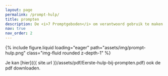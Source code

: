 ```yaml
---
layout: page
permalink: /prompt-hulp/
title: prompten
description: De <i>7 Promptgeboden</i> om verantwoord gebruik te maken van AI-tools.
nav: true
nav_order: 2
---
```


<div class="row mt-3">
    <div class="col-sm mt-3 mt-md-0">
        {% include figure.liquid loading="eager" path="assets/img/prompt-hulp.png" class="img-fluid rounded z-depth-1" %}
    </div>
</div>

Je kan [hier]({{ site.url }}/assets/pdf/Eerste-hulp-bij-prompten.pdf) ook de pdf downloaden.
